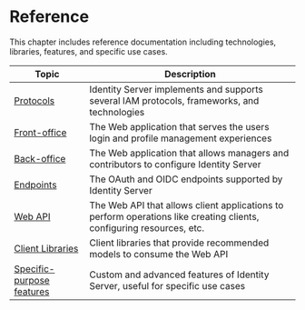 # Reference

This chapter includes reference documentation including technologies, libraries, features, and specific use cases.

| Topic | Description |
| - | - |
| [Protocols](protocols/README.md) | Identity Server implements and supports several IAM protocols, frameworks, and technologies |
| [Front-office](back-office/README.md) | The Web application that serves the users login and profile management experiences |
| [Back-office](back-office/README.md) | The Web application that allows managers and contributors to configure Identity Server |
| [Endpoints](endpoints/README.md) | The OAuth and OIDC endpoints supported by Identity Server |
| [Web API](web-api/README.md) | The Web API that allows client applications to perform operations like creating clients, configuring resources, etc. |
| [Client Libraries](client-libraries/README.md) | Client libraries that provide recommended models to consume the Web API |
| [Specific-purpose features](features/README.md) | Custom and advanced features of Identity Server, useful for specific use cases |